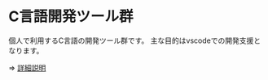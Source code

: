 # C言語開発ツール群

個人で利用するC言語の開発ツール群です。
主な目的はvscodeでの開発支援となります。

⇒ [詳細説明](10_base/notes/clang_tools/index.md)

